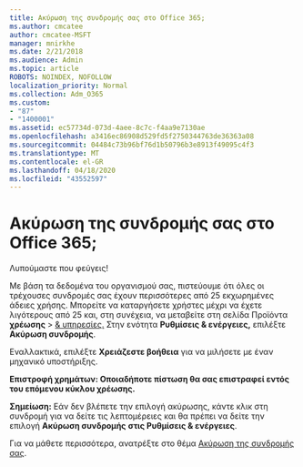 ```yaml
---
title: Ακύρωση της συνδρομής σας στο Office 365;
ms.author: cmcatee
author: cmcatee-MSFT
manager: mnirkhe
ms.date: 2/21/2018
ms.audience: Admin
ms.topic: article
ROBOTS: NOINDEX, NOFOLLOW
localization_priority: Normal
ms.collection: Adm_O365
ms.custom:
- "87"
- "1400001"
ms.assetid: ec57734d-073d-4aee-8c7c-f4aa9e7130ae
ms.openlocfilehash: a3416ec86908d529fd5f2750344763de36363a08
ms.sourcegitcommit: 04484c73b96bf76d1b50796b3e8913f49095c4f3
ms.translationtype: MT
ms.contentlocale: el-GR
ms.lasthandoff: 04/18/2020
ms.locfileid: "43552597"
---
```

# <a name="canceling-your-office-365-subscription"></a>Ακύρωση της συνδρομής σας στο Office 365;

Λυπούμαστε που φεύγεις!
  
Με βάση τα δεδομένα του οργανισμού σας, πιστεύουμε ότι όλες οι τρέχουσες συνδρομές σας έχουν περισσότερες από 25 εκχωρημένες άδειες χρήσης. Μπορείτε να καταργήσετε χρήστες μέχρι να έχετε λιγότερους από 25 και, στη συνέχεια, να μεταβείτε στη σελίδα Προϊόντα **χρέωσης** \> [& υπηρεσίες.](https://go.microsoft.com/fwlink/p/?linkid=842054) Στην ενότητα **Ρυθμίσεις & ενέργειες,** επιλέξτε **Ακύρωση συνδρομής**.
  
Εναλλακτικά, επιλέξτε **Χρειάζεστε βοήθεια** για να μιλήσετε με έναν μηχανικό υποστήριξης.
  
**Επιστροφή χρημάτων: Οποιαδήποτε πίστωση θα σας επιστραφεί εντός του επόμενου κύκλου χρέωσης.** 

**Σημείωση:** Εάν δεν βλέπετε την επιλογή ακύρωσης, κάντε κλικ στη συνδρομή για να δείτε τις λεπτομέρειες και θα πρέπει να δείτε την επιλογή **Ακύρωση συνδρομής** **στις Ρυθμίσεις & ενέργειες**. 

Για να μάθετε περισσότερα, ανατρέξτε στο θέμα [Ακύρωση της συνδρομής σας](https://docs.microsoft.com/office365/admin/subscriptions-and-billing/cancel-your-subscription).
